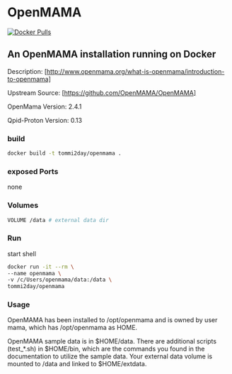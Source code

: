 # OpenMAMA

[![Docker Pulls](https://img.shields.io/docker/pulls/tommi2day/openmama.svg)](https://hub.docker.com/r/tommi2day/openmama/)

## An OpenMAMA installation running on Docker

Description: [http://www.openmama.org/what-is-openmama/introduction-to-openmama]

Upstream Source: [https://github.com/OpenMAMA/OpenMAMA]

OpenMama Version: 2.4.1

Qpid-Proton Version: 0.13


### build
```sh
docker build -t tommi2day/openmama .
```
### exposed Ports
none

### Volumes
```sh
VOLUME /data # external data dir
```

### Run
start shell
```sh
docker run -it --rm \
--name openmama \
-v /c/Users/openmama/data:/data \ 
tommi2day/openmama
```

### Usage
OpenMAMA has been installed to /opt/openmama and is owned by user mama, which has /opt/openmama as HOME.

OpenMAMA sample data is in $HOME/data. There are additional scripts (test_*.sh) in $HOME/bin, which are the commands you found in the documentation 
to utilize the sample data.
Your external data volume is mounted to /data and linked to $HOME/extdata. 